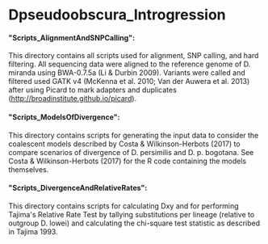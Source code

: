 # Dpseudoobscura_Introgression

#### "Scripts_AlignmentAndSNPCalling":
This directory contains all scripts used for alignment, SNP calling, and hard filtering. All sequencing data were aligned to the reference genome of D. miranda using BWA-0.7.5a (Li & Durbin 2009). Variants were called and filtered used GATK v4 (McKenna et al. 2010; Van der Auwera et al. 2013) after using Picard to mark adapters and duplicates (http://broadinstitute.github.io/picard).

#### "Scripts_ModelsOfDivergence":
This directory contains scripts for generating the input data to consider the coalescent models described by Costa & Wilkinson-Herbots (2017) to compare scenarios of divergence of D. persimilis and D. p. bogotana. See Costa & Wilkinson-Herbots (2017) for the R code containing the models themselves.

#### "Scripts_DivergenceAndRelativeRates":
This directory contains scripts for calculating Dxy and for performing Tajima's Relative Rate Test by tallying substitutions per lineage (relative to outgroup D. lowei) and calculating the chi-square test statistic as described in Tajima 1993.
